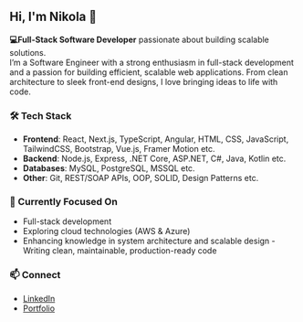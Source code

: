 ## Hi, I'm Nikola 👋  

**💻Full-Stack Software Developer** passionate about building scalable solutions.  
I’m a Software Engineer with a strong enthusiasm in full-stack development and a passion for building efficient, scalable web applications. From clean architecture to sleek front-end designs, I love bringing ideas to life with code.

### 🛠️ Tech Stack  
- **Frontend**: React, Next.js, TypeScript, Angular, HTML, CSS, JavaScript, TailwindCSS, Bootstrap, Vue.js, Framer Motion etc.  
- **Backend**: Node.js, Express, .NET Core, ASP.NET, C#, Java, Kotlin etc.
- **Databases**: MySQL, PostgreSQL, MSSQL etc.
- **Other**: Git, REST/SOAP APIs, OOP, SOLID, Design Patterns etc.

### 🚀 Currently Focused On
- Full-stack development  
- Exploring cloud technologies (AWS & Azure) 
- Enhancing knowledge in system architecture and scalable design
-Writing clean, maintainable, production-ready code

### 📫 Connect  
- [LinkedIn](https://www.linkedin.com/in/nikola-separovic)  
- [Portfolio](https://nikola-separovic-portifolio.vercel.app)

